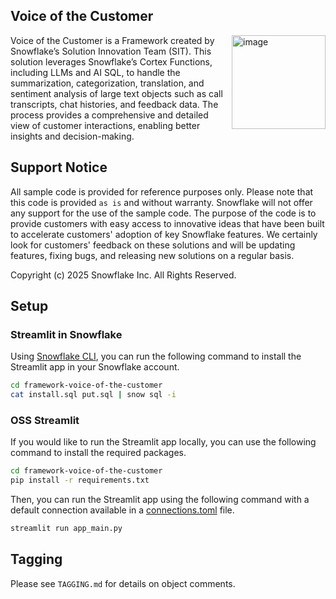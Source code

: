 ## Voice of the Customer

<a href="https://emerging-solutions-toolbox.streamlit.app/">
    <img src="https://github.com/user-attachments/assets/aa206d11-1d86-4f32-8a6d-49fe9715b098" alt="image" width="150" align="right";">
</a>

Voice of the Customer is a Framework created by Snowflake’s Solution Innovation Team
(SIT). This solution leverages Snowflake’s Cortex Functions, including LLMs and AI SQL,
to handle the summarization, categorization, translation, and sentiment analysis of large
text objects such as call transcripts, chat histories, and feedback data. The process
provides a comprehensive and detailed view of customer interactions, enabling better
insights and decision-making.

## Support Notice

All sample code is provided for reference purposes only. Please note that this code is
provided `as is` and without warranty. Snowflake will not offer any support for the use
of the sample code. The purpose of the code is to provide customers with easy access to
innovative ideas that have been built to accelerate customers' adoption of key
Snowflake features. We certainly look for customers' feedback on these solutions and
will be updating features, fixing bugs, and releasing new solutions on a regular basis.

Copyright (c) 2025 Snowflake Inc. All Rights Reserved.

## Setup 

### Streamlit in Snowflake

Using [Snowflake CLI](https://docs.snowflake.com/developer-guide/snowflake-cli/index),
you can run the following command to install the Streamlit app in your Snowflake account.

```sh
cd framework-voice-of-the-customer
cat install.sql put.sql | snow sql -i
```

### OSS Streamlit

If you would like to run the Streamlit app locally, you can use the following command
to install the required packages.

```sh
cd framework-voice-of-the-customer
pip install -r requirements.txt
```

Then, you can run the Streamlit app using the following command with a default
connection available in a [connections.toml](https://docs.snowflake.com/en/developer-guide/python-connector/python-connector-connect#connecting-using-the-connections-toml-file)
file.

```sh
streamlit run app_main.py
```

## Tagging

Please see `TAGGING.md` for details on object comments.

